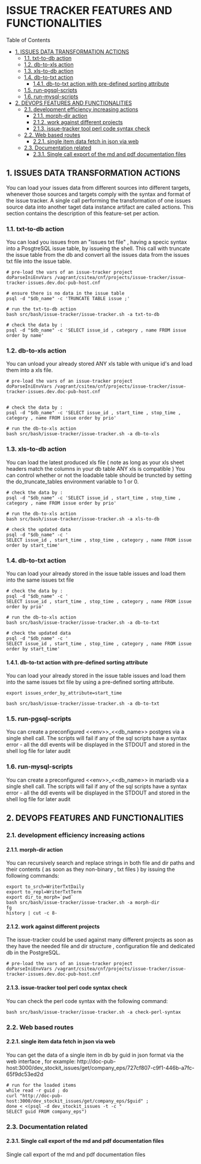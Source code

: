 #  ISSUE TRACKER FEATURES AND FUNCTIONALITIES


Table of Contents

  * [1. ISSUES DATA TRANSFORMATION ACTIONS](#1-issues-data-transformation-actions)
    * [1.1. txt-to-db action](#11-txt-to-db-action)
    * [1.2. db-to-xls action](#12-db-to-xls-action)
    * [1.3. xls-to-db action](#13-xls-to-db-action)
    * [1.4. db-to-txt action](#14-db-to-txt-action)
      * [1.4.1. db-to-txt action with pre-defined sorting attribute](#141-db-to-txt-action-with-pre-defined-sorting-attribute)
    * [1.5. run-pgsql-scripts](#15-run-pgsql-scripts)
    * [1.6. run-mysql-scripts](#16-run-mysql-scripts)
  * [2. DEVOPS FEATURES AND FUNCTIONALITIES](#2-devops-features-and-functionalities)
    * [2.1. development efficiency increasing actions](#21-development-efficiency-increasing-actions)
      * [2.1.1. morph-dir action](#211-morph-dir-action)
      * [2.1.2. work against different projects](#212-work-against-different-projects)
      * [2.1.3. issue-tracker tool perl code syntax check](#213-issue-tracker-tool-perl-code-syntax-check)
    * [2.2. Web based routes](#22-web-based-routes)
      * [2.2.1. single item data fetch in json via web](#221-single-item-data-fetch-in-json-via-web)
    * [2.3. Documentation related](#23-documentation-related)
      * [2.3.1. Single call export of the md and pdf documentation files](#231-single-call-export-of-the-md-and-pdf-documentation-files)


    

## 1. ISSUES DATA TRANSFORMATION ACTIONS
You can load your issues data from different sources into different targets, whenever those sources and targets comply with the syntax and format of the issue tracker. 
A single call performing the transformation of one issues source data into another taget data instance artifact are called actions. 
This section contains the description of this feature-set per action.  

     

### 1.1. txt-to-db action
You can load you issues from an "issues txt file" , having a specic syntax into a PosgtreSQL issue table, by issueing the shell.
This call with truncate the issue table from the db and convert all the issues data from the issues txt file into the issue table. 

    # pre-load the vars of an issue-tracker project
    doParseIniEnvVars /vagrant/csitea/cnf/projects/issue-tracker/issue-tracker-issues.dev.doc-pub-host.cnf
    
    # ensure there is no data in the issue table
    psql -d "$db_name" -c 'TRUNCATE TABLE issue ;'
    
    # run the txt-to-db action
    bash src/bash/issue-tracker/issue-tracker.sh -a txt-to-db
    
    # check the data by :
    psql -d "$db_name" -c 'SELECT issue_id , category , name FROM issue order by name'

### 1.2. db-to-xls action
You can unload your already stored ANY xls table with unique id's and load them into a xls file. 

    # pre-load the vars of an issue-tracker project
    doParseIniEnvVars /vagrant/csitea/cnf/projects/issue-tracker/issue-tracker-issues.dev.doc-pub-host.cnf
    
    
    # check the data by :
    psql -d "$db_name" -c 'SELECT issue_id , start_time , stop_time , category , name FROM issue order by prio'
    
    # run the db-to-xls action
    bash src/bash/issue-tracker/issue-tracker.sh -a db-to-xls
    

### 1.3. xls-to-db action
You can load the latest produced xls file ( note as long as your xls sheet headers match the columns in your db table ANY xls is compatible )
You can control whether or not the loadable table should be truncted by setting the do_truncate_tables environment variable to 1 or 0. 

    # check the data by :
    psql -d "$db_name" -c 'SELECT issue_id , start_time , stop_time , category , name FROM issue order by prio'
    
    # run the db-to-xls action
    bash src/bash/issue-tracker/issue-tracker.sh -a xls-to-db
    
    # check the updated data
    psql -d "$db_name" -c '
    SELECT issue_id , start_time , stop_time , category , name FROM issue order by start_time'
    

### 1.4. db-to-txt action
You can load your already stored in the issue table issues and load them into the same issues txt file

    # check the data by :
    psql -d "$db_name" -c '
    SELECT issue_id , start_time , stop_time , category , name FROM issue order by prio'
    
    # run the db-to-xls action
    bash src/bash/issue-tracker/issue-tracker.sh -a db-to-txt
    
    # check the updated data
    psql -d "$db_name" -c '
    SELECT issue_id , start_time , stop_time , category , name FROM issue order by start_time'

#### 1.4.1. db-to-txt action with pre-defined sorting attribute
You can load your already stored in the issue table issues and load them into the same issues txt file by using a pre-defined sorting attribute. 

    export issues_order_by_attribute=start_time
    
    bash src/bash/issue-tracker/issue-tracker.sh -a db-to-txt

### 1.5. run-pgsql-scripts
You can create a preconfigured &lt;&lt;env&gt;&gt;_&lt;&lt;db_name&gt;&gt; postgres via a single shell call. The scripts will fail if any of the sql scripts have a syntax error - all the ddl events will be displayed in the STDOUT and stored in the shell log file for later audit

    

### 1.6. run-mysql-scripts
You can create a preconfigured &lt;&lt;env&gt;&gt;_&lt;&lt;db_name&gt;&gt; in mariadb  via a single shell call. The scripts will fail if any of the sql scripts have a syntax error - all the ddl events will be displayed in the STDOUT and stored in the shell log file for later audit

    

## 2. DEVOPS FEATURES AND FUNCTIONALITIES


     

### 2.1. development efficiency increasing actions


    

#### 2.1.1. morph-dir action
You can recursively search and replace strings in both file and dir paths and their contents ( as soon as they non-binary , txt files ) by issuing the following commands:

    export to_srch=WriterTxtDaily
    export to_repl=WriterTxtTerm
    export dir_to_morph=`pwd`
    bash src/bash/issue-tracker/issue-tracker.sh -a morph-dir
    fg
    history | cut -c 8-
    

#### 2.1.2. work against different projects
The issue-tracker could be used against many different projects as soon as they have the needed file and dir structure , configuration file and dedicated db in the PostgreSQL. 

    # pre-load the vars of an issue-tracker project
    doParseIniEnvVars /vagrant/csitea/cnf/projects/issue-tracker/issue-tracker-issues.dev.doc-pub-host.cnf

#### 2.1.3. issue-tracker tool perl code syntax check
You can check the perl code syntax with the following command:

    bash src/bash/issue-tracker/issue-tracker.sh -a check-perl-syntax

### 2.2. Web based routes


    

#### 2.2.1. single item data fetch in json via web
You can get the data of a single item in db by guid in json format via the web interface , for example:
http://doc-pub-host:3000/dev_stockit_issues/get/company_eps/727cf807-c9f1-446b-a7fc-65f9dc53ed2d

    # run for the loaded items
    while read -r guid ; do 
    curl "http://doc-pub-host:3000/dev_stockit_issues/get/company_eps/$guid" ; 
    done < <(psql -d dev_stockit_issues -t -c "
    SELECT guid FROM company_eps")

### 2.3. Documentation related


    

#### 2.3.1. Single call export of the md and pdf documentation files
Single call export of the md and pdf documentation files

    

